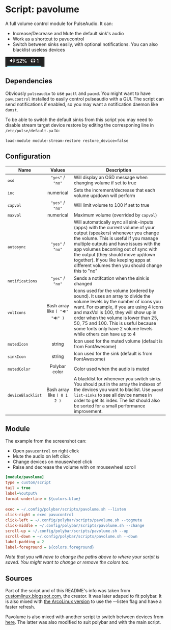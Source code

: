 # Script: pavolume

A full volume control module for PulseAudio. It can:

* Increase/Decrease and Mute the default sink's audio
* Work as a shortcut to pavucontrol
* Switch between sinks easily, with optional notifications. You can also blacklist useless devices


![example](screenshots/example.png)


## Dependencies

Obviously `pulseaudio` to use `pactl` and `pacmd`. You might want to have `pavucontrol` installed to easily control pulseaudio with a GUI. The script can send notifications if enabled, so you may want a notification daemon like `dunst`.

To be able to switch the default sinks from this script you may need to disable stream target device restore by editing the corresponing line in `/etc/pulse/default.pa` to:

`load-module module-stream-restore restore_device=false`

## Configuration

| Name            |  Values          | Description |
| --------------- | :--------------: | ----------- |
| `osd`           | `"yes"` / `"no"` | Will display an OSD message when changing volume if set to true |
| `inc`           | numerical        | Sets the increment/decrease that each volume up/down will perform |
| `capvol`        | `"yes"` / `"no"` | Will limit volume to 100 if set to true |
| `maxvol`        | numerical        | Maximum volume (overrided by `capvol`) |
| `autosync`      | `"yes"` / `"no"` | Will automatically sync all sink-inputs (apps) with the current volume of your output (speakers) whenever you change the volume. This is useful if you manage multiple outputs and have issues with the app volumes becoming out of sync with the output (they should move up/down together). If you like keeping apps at different volumes then you should change this to "no" |
| `notifications` | `"yes"` / `"no"` | Sends a notifcation when the sink is changed |
| `volIcons`      | Bash array like `( "🔉" "🔊" )` | Icons used for the volume (ordered by sound). It uses an array to divide the volume levels by the number of icons you want. For example, if you are using 4 icons and maxVol is 100, they will show up in order when the volume is lower than 25, 50, 75 and 100. This is useful because some fonts only have 2 volume levels while others can have up to 4 |
| `mutedIcon`     | string           | Icon used for the muted volume (default is from FontAwesome)|
| `sinkIcon`      | string           | Icon used for the sink (default is from FontAwesome)|
| `mutedColor`    | Polybar color    | Color used when the audio is muted |
| `deviceBlacklist`     | Bash array like `( 0 1 2 )` | A blacklist for whenever you switch sinks. You should put in the array the indexes of the devices you want to blaclist. Use `pacmd list-sinks` to see all device names in order to get its index. The list should also be sorted for a small performance improvement. |

## Module

The example from the screenshot can:

* Open `pavucontrol` on right click
* Mute the audio on left click
* Change devices on mousewheel click
* Raise and decrease the volume with on mousewheel scroll

```ini
[module/pavolume]
type = custom/script
tail = true
label=%output%
format-underline = ${colors.blue}

exec = ~/.config/polybar/scripts/pavolume.sh --listen
click-right = exec pavucontrol
click-left = ~/.config/polybar/scripts/pavolume.sh --togmute
click-middle = ~/.config/polybar/scripts/pavolume.sh --change
scroll-up = ~/.config/polybar/scripts/pavolume.sh --up
scroll-down = ~/.config/polybar/scripts/pavolume.sh --down
label-padding = 2
label-foreground = ${colors.foreground}
```

*Note that you will have to change the paths above to where your script is saved. You might want to change or remove the colors too.*

##  Sources

Part of the script and of this README's info was taken from [customlinux.blogspot.com](http://customlinux.blogspot.com/2013/02/pavolumesh-control-active-sink-volume.html), the creator. It was later adaped to fit polybar. It is also mixed with [the ArcoLinux version](https://github.com/arcolinux/arcolinux-polybar/blob/master/etc/skel/.config/polybar/scripts/pavolume.sh) to use the --listen flag and have a faster refresh.

Pavolume is also mixed with another script to switch between devices from [here](https://gist.github.com/Jguer/3443e23145902ff30481). The latter was also modified to suit polybar and with the main script.

